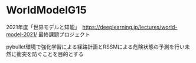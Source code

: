 # WorldModelG15
2021年度「世界モデルと知能」　https://deeplearning.jp/lectures/world-model-2021/
最終課題プロジェクト

pybullet環境で強化学習による経路計画とRSSMによる危険状態の予測を行い未然に衝突を防ぐことを目的とする
